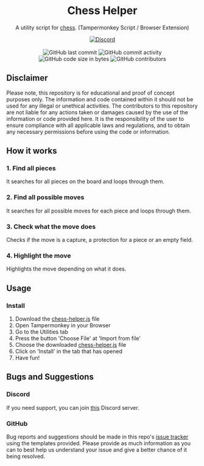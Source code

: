<h1 align="center">Chess Helper</h1>

<p align="center">A utility script for <a href="https://chess.com">chess</a>. (Tampermonkey Script / Browser Extension)</p>

<div align="center">
    <a href="https://discord.gg/5UmsQP4MFH"><img src="https://img.shields.io/discord/610120595765723137?logo=discord" alt="Discord"/></a>
    <br><br>
    <img src="https://img.shields.io/github/last-commit/Lyzev/chess-helper" alt="GitHub last commit"/>
    <img src="https://img.shields.io/github/commit-activity/w/Lyzev/chess-helper" alt="GitHub commit activity"/>
    <br>
    <img src="https://img.shields.io/github/languages/code-size/Lyzev/chess-helper" alt="GitHub code size in bytes"/>
    <img src="https://img.shields.io/github/contributors/Lyzev/chess-helper" alt="GitHub contributors"/>
</div>

## Disclaimer
Please note, this repository is for educational and proof of concept purposes only. The information and code contained within it should not be used for any illegal or unethical activities. The contributors to this repository are not liable for any actions taken or damages caused by the use of the information or code provided here. It is the responsibility of the user to ensure compliance with all applicable laws and regulations, and to obtain any necessary permissions before using the code or information.

## How it works

### 1. Find all pieces
It searches for all pieces on the board and loops through them.

### 2. Find all possible moves
It searches for all possible moves for each piece and loops through them.

### 3. Check what the move does
Checks if the move is a capture, a protection for a piece or an empty field.

### 4. Highlight the move
Highlights the move depending on what it does.

## Usage

### Install
1. Download the [chess-helper.js](https://github.com/Lyzev/chess-helper/releases/latest) file
2. Open Tampermonkey in your Browser
3. Go to the Utilities tab
4. Press the button 'Choose File' at 'Import from file'
5. Choose the downloaded [chess-helper.js](https://github.com/Lyzev/chess-helper/releases/latest) file
6. Click on 'Install' in the tab that has opened
7. Have fun!

## Bugs and Suggestions

### Discord
If you need support, you can join [this](https://discord.gg/5UmsQP4MFH) Discord server.

### GitHub
Bug reports and suggestions should be made in this repo's [issue tracker](https://github.com/Lyzev/chess-helper/issues) using the templates provided. Please provide as much information as you can to best help us understand your issue and give a better chance of it being resolved.
